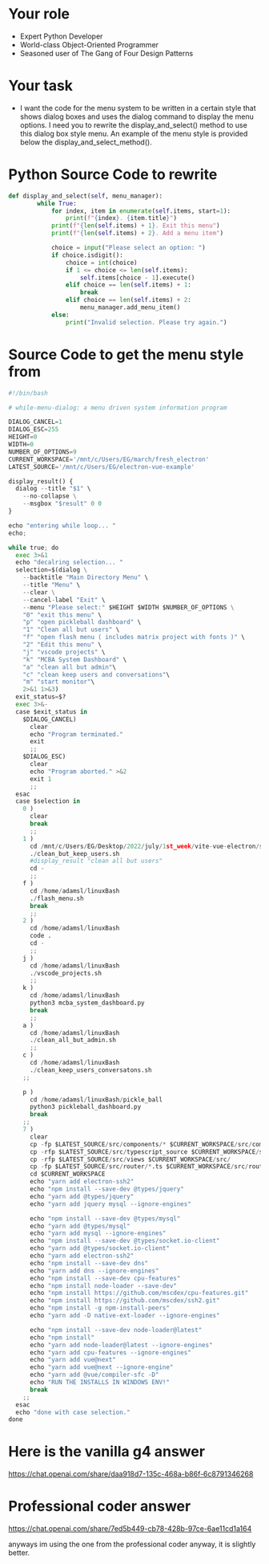 # Your role
- Expert Python Developer
- World-class Object-Oriented Programmer
- Seasoned user of The Gang of Four Design Patterns

# Your task
- I want the code for the menu system to be written in a certain style that shows dialog boxes and uses the dialog command to display the menu options. I need you to rewrite the display_and_select() method to use this dialog box style menu.  An example of the menu style is provided below the display_and_select_method().

# Python Source Code to rewrite 
```python
def display_and_select(self, menu_manager):
        while True:
            for index, item in enumerate(self.items, start=1):
                print(f"{index}. {item.title}")
            print(f"{len(self.items) + 1}. Exit this menu")
            print(f"{len(self.items) + 2}. Add a menu item")

            choice = input("Please select an option: ")
            if choice.isdigit():
                choice = int(choice)
                if 1 <= choice <= len(self.items):
                    self.items[choice - 1].execute()
                elif choice == len(self.items) + 1:
                    break
                elif choice == len(self.items) + 2:
                    menu_manager.add_menu_item()
            else:
                print("Invalid selection. Please try again.")
```
    
# Source Code to get the menu style from
```python
#!/bin/bash

# while-menu-dialog: a menu driven system information program

DIALOG_CANCEL=1
DIALOG_ESC=255
HEIGHT=0
WIDTH=0
NUMBER_OF_OPTIONS=9
CURRENT_WORKSPACE='/mnt/c/Users/EG/march/fresh_electron'
LATEST_SOURCE='/mnt/c/Users/EG/electron-vue-example'

display_result() {
  dialog --title "$1" \
    --no-collapse \
    --msgbox "$result" 0 0
}

echo "entering while loop... "
echo;

while true; do
  exec 3>&1
  echo "decalring selection... "
  selection=$(dialog \
    --backtitle "Main Directory Menu" \
    --title "Menu" \
    --clear \
    --cancel-label "Exit" \
    --menu "Please select:" $HEIGHT $WIDTH $NUMBER_OF_OPTIONS \
    "0" "exit this menu" \
    "p" "open pickleball dashboard" \
    "1" "Clean all but users" \
    "f" "open flash menu ( includes matrix project with fonts )" \
    "2" "Edit this menu" \
    "j" "vscode projects" \
    "k" "MCBA System Dashboard" \
    "a" "clean all but admin"\
    "c" "clean keep users and conversations"\
    "m" "start monitor"\
    2>&1 1>&3)
  exit_status=$?
  exec 3>&-
  case $exit_status in
    $DIALOG_CANCEL)
      clear
      echo "Program terminated."
      exit
      ;;
    $DIALOG_ESC)
      clear
      echo "Program aborted." >&2
      exit 1
      ;;
  esac
  case $selection in
    0 )
      clear
      break
      ;;
    1 )
      cd /mnt/c/Users/EG/Desktop/2022/july/1st_week/vite-vue-electron/src/typescript_source/concrete/commands/delete_html_logs/
      ./clean_but_keep_users.sh
      #display_result "clean all but users"
      cd -
      ;;
    f )
      cd /home/adamsl/linuxBash
      ./flash_menu.sh
      break
      ;;
    2 )
      cd /home/adamsl/linuxBash
      code .
      cd -
      ;;
    j )
      cd /home/adamsl/linuxBash
      ./vscode_projects.sh
      ;;
    k )
      cd /home/adamsl/linuxBash
      python3 mcba_system_dashboard.py
      break
      ;;
    a )
      cd /home/adamsl/linuxBash
      ./clean_all_but_admin.sh
      ;;
    c )
      cd /home/adamsl/linuxBash
      ./clean_keep_users_conversatons.sh
    ;;

    p )
      cd /home/adamsl/linuxBash/pickle_ball
      python3 pickleball_dashboard.py
      break
    ;;  
    7 )
      clear
      cp -fp $LATEST_SOURCE/src/components/* $CURRENT_WORKSPACE/src/components/
      cp -rfp $LATEST_SOURCE/src/typescript_source $CURRENT_WORKSPACE/src/
      cp -rfp $LATEST_SOURCE/src/views $CURRENT_WORKSPACE/src/
      cp -fp $LATEST_SOURCE/src/router/*.ts $CURRENT_WORKSPACE/src/router/
      cd $CURRENT_WORKSPACE
      echo "yarn add electron-ssh2"
      echo "npm install --save-dev @types/jquery"
      echo "yarn add @types/jquery"
      echo "yarn add jquery mysql --ignore-engines"

      echo "npm install --save-dev @types/mysql"
      echo "yarn add @types/mysql"
      echo "yarn add mysql --ignore-engines"
      echo "npm install --save-dev @types/socket.io-client"
      echo "yarn add @types/socket.io-client"
      echo "yarn add electron-ssh2"
      echo "npm install --save-dev dns"
      echo "yarn add dns --ignore-engines"
      echo "npm install --save-dev cpu-features"
      echo "npm install node-loader --save-dev"
      echo "npm install https://github.com/mscdex/cpu-features.git"
      echo "npm install https://github.com/mscdex/ssh2.git"
      echo "npm install -g npm-install-peers"
      echo "yarn add -D native-ext-loader --ignore-engines"

      echo "npm install --save-dev node-loader@latest"
      echo "npm install"
      echo "yarn add node-loader@latest --ignore-engines"
      echo "yarn add cpu-features --ignore-engines"
      echo "yarn add vue@next"
      echo "yarn add vue@next --ignore-engine"
      echo "yarn add @vue/compiler-sfc -D"
      echo "RUN THE INSTALLS IN WINDOWS ENV!"
      break
    ;;  
  esac
  echo "done with case selection."
done
```


# Here is the vanilla g4 answer
https://chat.openai.com/share/daa918d7-135c-468a-b86f-6c8791346268


# Professional coder answer
https://chat.openai.com/share/7ed5b449-cb78-428b-97ce-6ae11cd1a164

anyways im using the one from the professional coder anyway, it is slightly better.


